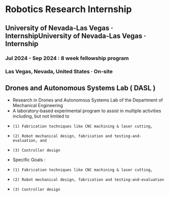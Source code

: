 # Robotics Research Internship
## University of Nevada-Las Vegas · InternshipUniversity of Nevada-Las Vegas · Internship
### Jul 2024 - Sep 2024 : 8 week fellowship program  
### Las Vegas, Nevada, United States · On-site
## Drones and Autonomous Systems Lab ( DASL )
- Research in Drones and Autonomous Systems Lab of the Department of Mechanical Engineering
- A laboratory-based experimental program to assist in multiple activities including, but not limited to
-     (1) Fabrication techniques like CNC machining & laser cutting,
-     (2) Robot mechanical design, fabrication and testing-and-evaluation, and
-     (3) Controller design
- Specific Goals :
-     (1) Fabrication techniques like CNC machining & laser cutting,
-     (2) Robot mechanical design, fabrication and testing-and-evaluation
-     (3) Controller design

